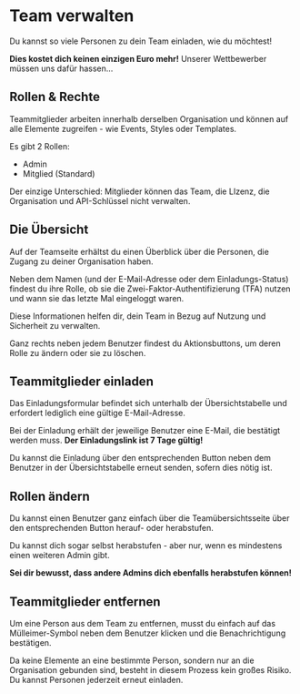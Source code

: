 
# Team verwalten

Du kannst so viele Personen zu dein Team einladen, wie du möchtest!

**Dies kostet dich keinen einzigen Euro mehr!** Unserer Wettbewerber müssen uns dafür hassen...

## Rollen & Rechte

Teammitglieder arbeiten innerhalb derselben Organisation und können auf alle Elemente zugreifen - wie Events, Styles oder Templates.

Es gibt 2 Rollen:

* Admin
* Mitglied (Standard)

Der einzige Unterschied: Mitglieder können das Team, die LIzenz, die Organisation und API-Schlüssel nicht verwalten.

## Die Übersicht

Auf der Teamseite erhältst du einen Überblick über die Personen, die Zugang zu deiner Organisation haben.

Neben dem Namen (und der E-Mail-Adresse oder dem Einladungs-Status) findest du ihre Rolle, ob sie die Zwei-Faktor-Authentifizierung (TFA) nutzen und wann sie das letzte Mal eingeloggt waren.

Diese Informationen helfen dir, dein Team in Bezug auf Nutzung und Sicherheit zu verwalten.

Ganz rechts neben jedem Benutzer findest du Aktionsbuttons, um deren Rolle zu ändern oder sie zu löschen.

## Teammitglieder einladen

Das Einladungsformular befindet sich unterhalb der Übersichtstabelle und erfordert lediglich eine gültige E-Mail-Adresse.

Bei der Einladung erhält der jeweilige Benutzer eine E-Mail, die bestätigt werden muss. **Der Einladungslink ist 7 Tage gültig!**

Du kannst die Einladung über den entsprechenden Button neben dem Benutzer in der Übersichtstabelle erneut senden, sofern dies nötig ist.

## Rollen ändern

Du kannst einen Benutzer ganz einfach über die Teamübersichtsseite über den entsprechenden Button herauf- oder herabstufen.

Du kannst dich sogar selbst herabstufen - aber nur, wenn es mindestens einen weiteren Admin gibt.

**Sei dir bewusst, dass andere Admins dich ebenfalls herabstufen können!**

## Teammitglieder entfernen

Um eine Person aus dem Team zu entfernen, musst du einfach auf das Mülleimer-Symbol neben dem Benutzer klicken und die Benachrichtigung bestätigen.

Da keine Elemente an eine bestimmte Person, sondern nur an die Organisation gebunden sind, besteht in diesem Prozess kein großes Risiko. Du kannst Personen jederzeit erneut einladen.

